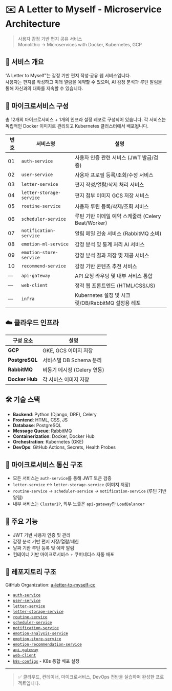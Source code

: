 
# ✉️ A Letter to Myself - Microservice Architecture

> 사용자 감정 기반 편지 공유 서비스  
> Monolithic → Microservices with Docker, Kubernetes, GCP

## 📌 서비스 개요

“A Letter to Myself”는 감정 기반 편지 작성·공유 웹 서비스입니다.  
사용자는 편지를 작성하고 미래 열람을 예약할 수 있으며, AI 감정 분석과 루틴 알림을 통해 자신과의 대화를 지속할 수 있습니다.


## 🧩 마이크로서비스 구성

총 12개의 마이크로서비스 + 1개의 인프라 설정 레포로 구성되어 있습니다. 각 서비스는 독립적인 Docker 이미지로 관리되고 Kubernetes 클러스터에서 배포됩니다.

| 번호 | 서비스명 | 설명 |
|------|----------|------|
| 01 | `auth-service` | 사용자 인증 관련 서비스 (JWT 발급/검증) |
| 02 | `user-service` | 사용자 프로필 등록/조회/수정 서비스 |
| 03 | `letter-service` | 편지 작성/열람/삭제 처리 서비스 |
| 04 | `letter-storage-service` | 편지 첨부 이미지 GCS 저장 서비스 |
| 05 | `routine-service` | 사용자 루틴 등록/삭제/조회 서비스 |
| 06 | `scheduler-service` | 루틴 기반 이메일 예약 스케줄러 (Celery Beat/Worker) |
| 07 | `notification-service` | 알림 메일 전송 서비스 (RabbitMQ 소비) |
| 08 | `emotion-ml-service` | 감정 분석 및 통계 처리 AI 서비스 |
| 09 | `emotion-store-service` | 감정 분석 결과 저장 및 제공 서비스 |
| 10 | `recommend-service` | 감정 기반 콘텐츠 추천 서비스 |
| — | `api-gateway` | API 요청 라우팅 및 내부 서비스 통합 |
| — | `web-client` | 정적 웹 프론트엔드 (HTML/CSS/JS) |
| — | `infra` | Kubernetes 설정 및 시크릿/DB/RabbitMQ 설정용 레포 |



## ☁️ 클라우드 인프라

| 구성 요소     | 설명 |
|--------------|------|
| **GCP**           | GKE, GCS 이미지 저장 |
| **PostgreSQL**    | 서비스별 DB Schema 분리 |
| **RabbitMQ**      | 비동기 메시징 (Celery 연동) |
| **Docker Hub**    | 각 서비스 이미지 저장 |



## 🛠 기술 스택

- **Backend**: Python (Django, DRF), Celery
- **Frontend**: HTML, CSS, JS
- **Database**: PostgreSQL
- **Message Queue**: RabbitMQ
- **Containerization**: Docker, Docker Hub
- **Orchestration**: Kubernetes (GKE)
- **DevOps**: GitHub Actions, Secrets, Health Probes


## 🔁 마이크로서비스 통신 구조

- 모든 서비스는 `auth-service`를 통해 JWT 토큰 검증
- `letter-service` ↔ `letter-storage-service` (이미지 저장)
- `routine-service` → `scheduler-service` → `notification-service` (루틴 기반 알림)
- 내부 서비스는 `ClusterIP`, 외부 노출은 `api-gateway`만 `LoadBalancer`


## 🧪 주요 기능

- JWT 기반 사용자 인증 및 관리
- 감정 분석 기반 편지 저장/열람/제한
- 날짜 기반 루틴 등록 및 예약 알림
- 컨테이너 기반 마이크로서비스 + 쿠버네티스 자동 배포


## 🧱 레포지토리 구조

GitHub Organization: [a-letter-to-myself-cc](https://github.com/orgs/a-letter-to-myself-cc/repositories)

- [`auth-service`](https://github.com/a-letter-to-myself-cc/auth-service)
- [`user-service`](https://github.com/a-letter-to-myself-cc/user-service)
- [`letter-service`](https://github.com/a-letter-to-myself-cc/letter-service)
- [`letter-storage-service`](https://github.com/a-letter-to-myself-cc/letter-storage-service)
- [`routine-service`](https://github.com/a-letter-to-myself-cc/routine-service)
- [`scheduler-service`](https://github.com/a-letter-to-myself-cc/scheduler-service)
- [`notification-service`](https://github.com/a-letter-to-myself-cc/notification-service)
- [`emotion-analysis-service`](https://github.com/a-letter-to-myself-cc/emotion-analysis-service)
- [`emotion-store-service`](https://github.com/a-letter-to-myself-cc/emotion-store-service)
- [`emotion-recommendation-service`](https://github.com/a-letter-to-myself-cc/emotion-recommendation-service)
- [`api-gateway`](https://github.com/a-letter-to-myself-cc/api-gateway)
- [`web-client`](https://github.com/a-letter-to-myself-cc/web-client)
- [`k8s-configs`](https://github.com/a-letter-to-myself-cc/k8s-configs) - K8s 통합 배포 설정

---

> ✅ 클라우드, 컨테이너, 마이크로서비스, DevOps 전반을 실습하며 완성한 프로젝트입니다.  
